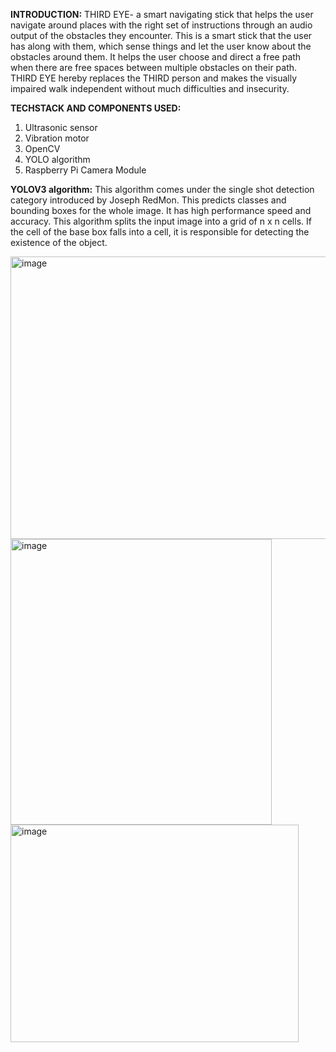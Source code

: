 **INTRODUCTION:**
THIRD EYE- a smart navigating stick that helps the user navigate around places with the right set of instructions through an audio output of the obstacles they encounter. This is a smart stick that the user has along with them, which sense things and let the user know about
the obstacles around them. It helps the user choose and direct a free path when there are free spaces between multiple obstacles on their path. THIRD EYE hereby replaces the THIRD person and makes the visually impaired walk independent without much difficulties and insecurity.

**TECHSTACK AND COMPONENTS USED:**
1) Ultrasonic sensor
2) Vibration motor
3) OpenCV
4) YOLO algorithm
5) Raspberry Pi Camera Module

**YOLOV3 algorithm:**
This algorithm comes under the single shot detection
category introduced by Joseph RedMon. This predicts
classes and bounding boxes for the whole image. It has
high performance speed and accuracy.
This algorithm splits the input image into a grid of n x n
cells. If the cell of the base box falls into a cell, it is
responsible for detecting the existence of the object.

<img width="617" height="452" alt="image" src="https://github.com/user-attachments/assets/4acb7a59-612d-4cea-a1a2-26a388bc1437" />

<img width="418" height="457" alt="image" src="https://github.com/user-attachments/assets/4868fb47-0f4c-4430-b5e7-b1569f0de21a" />

<img width="461" height="348" alt="image" src="https://github.com/user-attachments/assets/f64474e8-2926-4e26-8f6e-79c6943d8035" />


